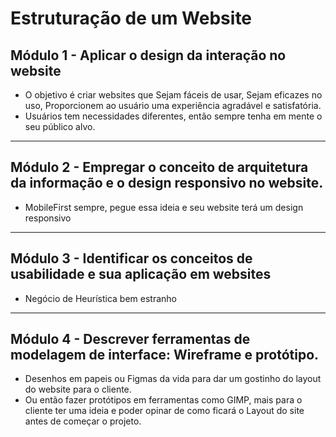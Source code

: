 # Estruturação de um Website

## Módulo 1 - Aplicar o design da interação no website
* O objetivo é criar websites que Sejam fáceis de usar, Sejam eficazes no uso, Proporcionem ao usuário uma experiência agradável e satisfatória.
* Usuários tem necessidades diferentes, então sempre tenha em mente o seu público alvo.
---
## Módulo 2 - Empregar o conceito de arquitetura da informação e o design responsivo no website.
* MobileFirst sempre, pegue essa ideia e seu website terá um design responsivo
--- 
## Módulo 3 - Identificar os conceitos de usabilidade e sua aplicação em websites
* Negócio de Heurística bem estranho
---
## Módulo 4 - Descrever ferramentas de modelagem de interface: Wireframe e protótipo.
* Desenhos em papeis ou Figmas da vida para dar um gostinho do layout do website para o cliente.
* Ou então fazer protótipos em ferramentas como GIMP, mais para o cliente ter uma ideia e poder opinar de como ficará o Layout do site antes de começar o projeto.
